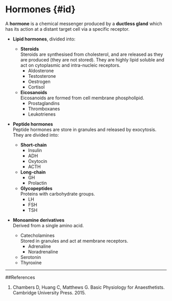 # Hormones {#id}

A **hormone** is a chemical messenger produced by a **ductless gland** which has its action at a distant target cell via a specific receptor.

* **Lipid hormones**, divided into:
    * **Steroids**  
    Steroids are synthesised from cholesterol, and are released as they are produced (they are not stored). They are highly lipid soluble and act on cytoplasmic and intra-nucleic receptors.
        * Aldosterone
        * Testosterone
        * Oestrogen
        * Cortisol
    * **Eicosanoids**  
    Eicosanoids are formed from cell membrane phospholipid.
        * Prostaglandins
        * Thromboxanes
        * Leukotrienes


* **Peptide hormones**  
Peptide hormones are store in granules and released by exocytosis. They are divided into:
    * **Short-chain**
        * Insulin
        * ADH
        * Oxytocin
        * ACTH
    * **Long-chain**  
        * GH
        * Prolactin
    * **Glycopeptides**  
    Proteins with carbohydrate groups.
        * LH
        * FSH
        * TSH


* **Monoamine derivatives**  
Derived from a single amino acid.
    * Catecholamines  
    Stored in granules and act at membrane receptors.
        * Adrenaline
        * Noradrenaline
    * Serotonin
    * Thyroxine

---
##References
1. Chambers D, Huang C, Matthews G. Basic Physiology for Anaesthetists. Cambridge University Press. 2015.
